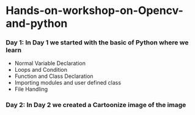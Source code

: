 # Hands-on-workshop-on-Opencv-and-python
<h3>Day 1: In Day 1 we started with the basic of Python where we learn</h3>
  <ul>
  <li> Normal Variable Declaration </li>
  <li> Loops and Condition </li>
  <li> Function and Class Declaration </li>
  <li> Importing modules and user defined class </li>
  <li> File Handling </li>
  </ul>

<h3>
Day 2: In Day 2 we created a Cartoonize image of the image </h3>
